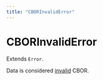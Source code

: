 ```yaml
---
title: "CBORInvalidError"
---
```


# CBORInvalidError

Extends `Error`.

Data is considered [invalid](https://datatracker.ietf.org/doc/html/rfc8949#name-terminology) CBOR.
